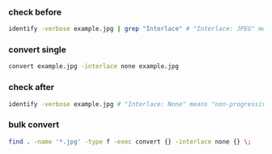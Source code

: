 ### check before
```sh
identify -verbose example.jpg | grep "Interlace" # "Interlace: JPEG" means "progressive"
```

### convert single
```sh
convert example.jpg -interlace none example.jpg
```

### check after
```sh
identify -verbose example.jpg # "Interlace: None" means "non-progressive"
```

### bulk convert
```sh
find . -name '*.jpg' -type f -exec convert {} -interlace none {} \;
```